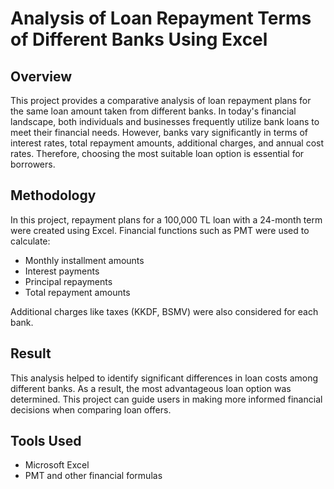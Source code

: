 # Analysis of Loan Repayment Terms of Different Banks Using Excel

## Overview

This project provides a comparative analysis of loan repayment plans for the same loan amount taken from different banks. In today's financial landscape, both individuals and businesses frequently utilize bank loans to meet their financial needs. However, banks vary significantly in terms of interest rates, total repayment amounts, additional charges, and annual cost rates. Therefore, choosing the most suitable loan option is essential for borrowers.

## Methodology

In this project, repayment plans for a 100,000 TL loan with a 24-month term were created using Excel. Financial functions such as PMT were used to calculate:

- Monthly installment amounts  
- Interest payments  
- Principal repayments  
- Total repayment amounts  

Additional charges like taxes (KKDF, BSMV) were also considered for each bank.

## Result

This analysis helped to identify significant differences in loan costs among different banks. As a result, the most advantageous loan option was determined. This project can guide users in making more informed financial decisions when comparing loan offers.

## Tools Used

- Microsoft Excel  
- PMT and other financial formulas  
